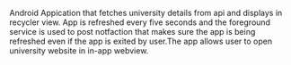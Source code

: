 Android Appication that fetches university details from api and displays in recycler view. App is refreshed every five seconds and the foreground service is used to post notfaction that makes sure the app is being refreshed even if the app is exited by user.The app allows user to open university website in in-app webview.
 
 
